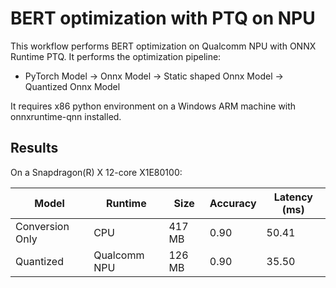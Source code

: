 # BERT optimization with PTQ on NPU

This workflow performs BERT optimization on Qualcomm NPU with ONNX Runtime PTQ. It performs the optimization pipeline:

- PyTorch Model -> Onnx Model -> Static shaped Onnx Model -> Quantized Onnx Model

It requires x86 python environment on a Windows ARM machine with onnxruntime-qnn installed.

## Results

On a Snapdragon(R) X 12-core X1E80100:

|Model|Runtime|Size|Accuracy|Latency (ms)|
|-|-|-|-|-|
|Conversion Only|CPU|417 MB|0.90|50.41|
|Quantized|Qualcomm NPU|126 MB|0.90|35.50|

